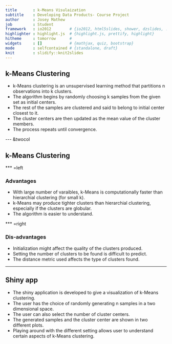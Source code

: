 ```yaml
---
title       : k-Means Visulaization
subtitle    : Developing Data Products- Course Project
author      : Josey Mathew
job         : Student
framework   : io2012        # {io2012, html5slides, shower, dzslides, ...}
highlighter : highlight.js  # {highlight.js, prettify, highlight}
hitheme     : tomorrow      # 
widgets     : []            # {mathjax, quiz, bootstrap}
mode        : selfcontained # {standalone, draft}
knit        : slidify::knit2slides
---
```


## k-Means Clustering

* k-Means clustering is an unsupervised learning method that partitions n observations into k clusters.
* The algorithm begins by randomly choosing k samples from the given set as initial centers.
* The rest of the samples are clustered and said to belong to initial center closest to it.
* The cluster centers are then updated as the mean value of the cluster members.
* The process repeats until convergence.

--- &twocol

## k-Means Clustering

*** =left
### Advantages
* With large number of varaibles, k-Means is computationally faster than hierarchial clustering (for small k).
* k-Means may produce tighter clusters than hierarchial clustering, especially if the clusters are globular.
* The algorithm is easier to understand.

*** =right
### Dis-advantages

* Initialization might affect the quality of the clusters produced.
* Setting the number of clusters to be found is difficult to predict.
* The distance metric used affects the type of clusters found.

--- 

## Shiny app
* The shiny application is developed to give a visualization of k-Means clustering.
* The user has the choice of randomly generating n samples in a two dimensional space.
* The user can also select the number of cluster centers.
* The generated samples and the cluster center are shown in two different plots.
* Playing around with the different setting allows user to understand certain aspects of k-Means clustering.


